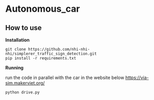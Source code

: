 ﻿# Autonomous_car

## How to use

**Installation**
```
git clone https://github.com/nhi-nhi-nhi/simplerer_traffic_sign_detection.git
pip install -r requirements.txt
```

**Running**

run the code in parallel with the car in the website below
https://via-sim.makerviet.org/

```
python drive.py
```

